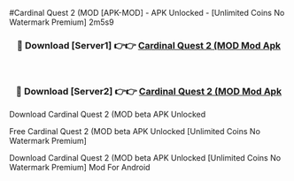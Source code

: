 #Cardinal Quest 2 (MOD [APK-MOD] - APK Unlocked - [Unlimited Coins No Watermark Premium] 2m5s9



<div align="center">

<h3>🔴 Download [Server1] 👉👉 <a href="https://momento.my/?title=Cardinal_Quest_2_(MOD">Cardinal Quest 2 (MOD Mod Apk</a></h3><br>

<h3>🔴 Download [Server2] 👉👉 <a href="https://momento.my/?title=Cardinal_Quest_2_(MOD">Cardinal Quest 2 (MOD Mod Apk</a></h3>
</div>



Download Cardinal Quest 2 (MOD beta APK Unlocked

Free Cardinal Quest 2 (MOD beta APK Unlocked [Unlimited Coins No Watermark Premium]

Download Cardinal Quest 2 (MOD beta APK Unlocked [Unlimited Coins No Watermark Premium] Mod For Android
